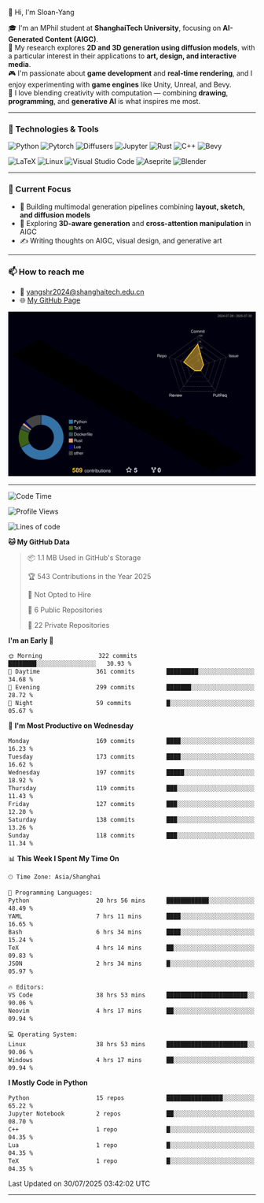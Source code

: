 👋 Hi, I'm Sloan-Yang

🎓 I'm an MPhil student at **ShanghaiTech University**, focusing on **AI-Generated Content (AIGC)**.  
🧠 My research explores **2D and 3D generation using diffusion models**, with a particular interest in their applications to **art, design, and interactive media**.  
🎮 I'm passionate about **game development** and **real-time rendering**, and I enjoy experimenting with **game engines** like Unity, Unreal, and Bevy.  
🎨 I love blending creativity with computation — combining **drawing**, **programming**, and **generative AI** is what inspires me most.

---

### 🧰 Technologies & Tools

![Python](https://img.shields.io/badge/python-%233776AB.svg?style=for-the-badge&logo=python&logoColor=white)
![Pytorch](https://img.shields.io/badge/pytorch-%23EE4C2C.svg?style=for-the-badge&logo=pytorch&logoColor=white)
![Diffusers](https://img.shields.io/badge/diffusers-HuggingFace-yellow?style=for-the-badge&logo=huggingface&logoColor=black)
![Jupyter](https://img.shields.io/badge/Jupyter-%23F37626.svg?style=for-the-badge&logo=Jupyter&logoColor=white)
![Rust](https://img.shields.io/badge/Rust-%23000000.svg?style=for-the-badge&logo=rust&logoColor=white)
![C++](https://img.shields.io/badge/C++-%2300599C.svg?style=for-the-badge&logo=c%2B%2B&logoColor=white)
![Bevy](https://img.shields.io/badge/Bevy-000000.svg?style=for-the-badge&logo=bevy&logoColor=white)

![LaTeX](https://img.shields.io/badge/LaTeX-47A141?style=for-the-badge&logo=latex&logoColor=white)
![Linux](https://img.shields.io/badge/Linux-FCC624?style=for-the-badge&logo=linux&logoColor=black)
![Visual Studio Code](https://img.shields.io/badge/VSCode-0078d7.svg?style=for-the-badge&logo=visual-studio-code&logoColor=white)
![Aseprite](https://img.shields.io/badge/Aseprite-FFFFFF?style=for-the-badge&logo=Aseprite&logoColor=%237D929E)
![Blender](https://img.shields.io/badge/Blender-F5792A?style=for-the-badge&logo=blender&logoColor=white)

---

### 🔭 Current Focus

- 🎨 Building multimodal generation pipelines combining **layout, sketch, and diffusion models**
- 🧪 Exploring **3D-aware generation** and **cross-attention manipulation** in AIGC
- ✍️ Writing thoughts on AIGC, visual design, and generative art

---

### 📫 How to reach me

- 📧 <a href="mailto:yangshr2024@shanghaitech.edu.cn">yangshr2024@shanghaitech.edu.cn</a>
- 🌐 [My GitHub Page](https://sloan-yang.github.io)  



![3D Profile](https://raw.githubusercontent.com/Sloan-Yang/Sloan-Yang/main/profile-3d-contrib/profile-night-rainbow.svg)

---


<!--START_SECTION:waka-->
![Code Time](http://img.shields.io/badge/Code%20Time-454%20hrs%2014%20mins-blue)

![Profile Views](http://img.shields.io/badge/Profile%20Views-0-blue)

![Lines of code](https://img.shields.io/badge/From%20Hello%20World%20I%27ve%20Written-2.1%20million%20lines%20of%20code-blue)

**🐱 My GitHub Data** 

> 📦 1.1 MB Used in GitHub's Storage 
 > 
> 🏆 543 Contributions in the Year 2025
 > 
> 🚫 Not Opted to Hire
 > 
> 📜 6 Public Repositories 
 > 
> 🔑 22 Private Repositories 
 > 
**I'm an Early 🐤** 

```text
🌞 Morning                322 commits         ████████░░░░░░░░░░░░░░░░░   30.93 % 
🌆 Daytime                361 commits         █████████░░░░░░░░░░░░░░░░   34.68 % 
🌃 Evening                299 commits         ███████░░░░░░░░░░░░░░░░░░   28.72 % 
🌙 Night                  59 commits          █░░░░░░░░░░░░░░░░░░░░░░░░   05.67 % 
```
📅 **I'm Most Productive on Wednesday** 

```text
Monday                   169 commits         ████░░░░░░░░░░░░░░░░░░░░░   16.23 % 
Tuesday                  173 commits         ████░░░░░░░░░░░░░░░░░░░░░   16.62 % 
Wednesday                197 commits         █████░░░░░░░░░░░░░░░░░░░░   18.92 % 
Thursday                 119 commits         ███░░░░░░░░░░░░░░░░░░░░░░   11.43 % 
Friday                   127 commits         ███░░░░░░░░░░░░░░░░░░░░░░   12.20 % 
Saturday                 138 commits         ███░░░░░░░░░░░░░░░░░░░░░░   13.26 % 
Sunday                   118 commits         ███░░░░░░░░░░░░░░░░░░░░░░   11.34 % 
```


📊 **This Week I Spent My Time On** 

```text
🕑︎ Time Zone: Asia/Shanghai

💬 Programming Languages: 
Python                   20 hrs 56 mins      ████████████░░░░░░░░░░░░░   48.49 % 
YAML                     7 hrs 11 mins       ████░░░░░░░░░░░░░░░░░░░░░   16.65 % 
Bash                     6 hrs 34 mins       ████░░░░░░░░░░░░░░░░░░░░░   15.24 % 
TeX                      4 hrs 14 mins       ██░░░░░░░░░░░░░░░░░░░░░░░   09.83 % 
JSON                     2 hrs 34 mins       █░░░░░░░░░░░░░░░░░░░░░░░░   05.97 % 

🔥 Editors: 
VS Code                  38 hrs 53 mins      ███████████████████████░░   90.06 % 
Neovim                   4 hrs 17 mins       ██░░░░░░░░░░░░░░░░░░░░░░░   09.94 % 

💻 Operating System: 
Linux                    38 hrs 53 mins      ███████████████████████░░   90.06 % 
Windows                  4 hrs 17 mins       ██░░░░░░░░░░░░░░░░░░░░░░░   09.94 % 
```

**I Mostly Code in Python** 

```text
Python                   15 repos            ████████████████░░░░░░░░░   65.22 % 
Jupyter Notebook         2 repos             ██░░░░░░░░░░░░░░░░░░░░░░░   08.70 % 
C++                      1 repo              █░░░░░░░░░░░░░░░░░░░░░░░░   04.35 % 
Lua                      1 repo              █░░░░░░░░░░░░░░░░░░░░░░░░   04.35 % 
TeX                      1 repo              █░░░░░░░░░░░░░░░░░░░░░░░░   04.35 % 
```




 Last Updated on 30/07/2025 03:42:02 UTC
<!--END_SECTION:waka-->

---





